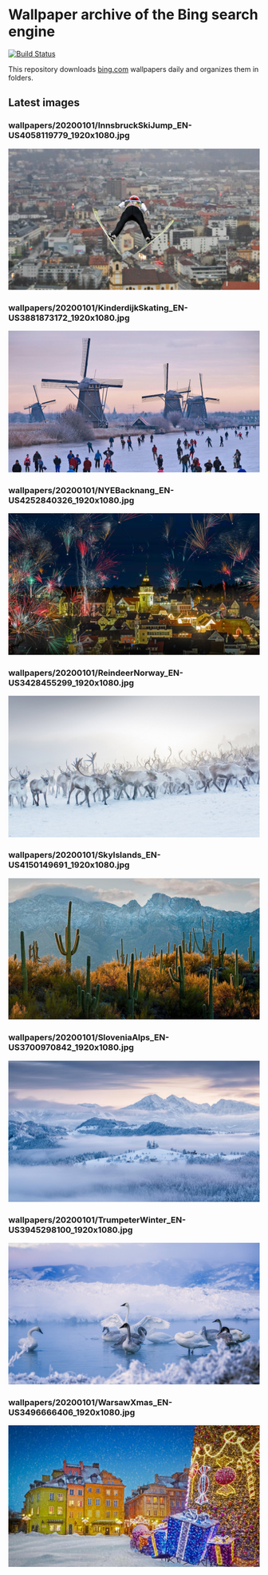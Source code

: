 # Wallpaper archive of the Bing search engine

[![Build Status](https://travis-ci.org/kijart/bing-daily-images-dl.svg?branch=wallpapers)](https://travis-ci.org/kijart/bing-daily-images-dl)

This repository downloads [bing.com](https://www.bing.com) wallpapers daily and organizes them in folders.

## Latest images

<!-- Wallpapers -->

### wallpapers/20200101/InnsbruckSkiJump_EN-US4058119779_1920x1080.jpg

![wallpapers/20200101/InnsbruckSkiJump_EN-US4058119779_1920x1080.jpg](wallpapers/20200101/InnsbruckSkiJump_EN-US4058119779_1920x1080.jpg)

### wallpapers/20200101/KinderdijkSkating_EN-US3881873172_1920x1080.jpg

![wallpapers/20200101/KinderdijkSkating_EN-US3881873172_1920x1080.jpg](wallpapers/20200101/KinderdijkSkating_EN-US3881873172_1920x1080.jpg)

### wallpapers/20200101/NYEBacknang_EN-US4252840326_1920x1080.jpg

![wallpapers/20200101/NYEBacknang_EN-US4252840326_1920x1080.jpg](wallpapers/20200101/NYEBacknang_EN-US4252840326_1920x1080.jpg)

### wallpapers/20200101/ReindeerNorway_EN-US3428455299_1920x1080.jpg

![wallpapers/20200101/ReindeerNorway_EN-US3428455299_1920x1080.jpg](wallpapers/20200101/ReindeerNorway_EN-US3428455299_1920x1080.jpg)

### wallpapers/20200101/SkyIslands_EN-US4150149691_1920x1080.jpg

![wallpapers/20200101/SkyIslands_EN-US4150149691_1920x1080.jpg](wallpapers/20200101/SkyIslands_EN-US4150149691_1920x1080.jpg)

### wallpapers/20200101/SloveniaAlps_EN-US3700970842_1920x1080.jpg

![wallpapers/20200101/SloveniaAlps_EN-US3700970842_1920x1080.jpg](wallpapers/20200101/SloveniaAlps_EN-US3700970842_1920x1080.jpg)

### wallpapers/20200101/TrumpeterWinter_EN-US3945298100_1920x1080.jpg

![wallpapers/20200101/TrumpeterWinter_EN-US3945298100_1920x1080.jpg](wallpapers/20200101/TrumpeterWinter_EN-US3945298100_1920x1080.jpg)

### wallpapers/20200101/WarsawXmas_EN-US3496666406_1920x1080.jpg

![wallpapers/20200101/WarsawXmas_EN-US3496666406_1920x1080.jpg](wallpapers/20200101/WarsawXmas_EN-US3496666406_1920x1080.jpg)

